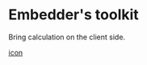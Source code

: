# Embedder's toolkit

Bring calculation on the client side.

[icon](https://www.iconfinder.com/icons/3246773/calc_calculator_math_software_icon)